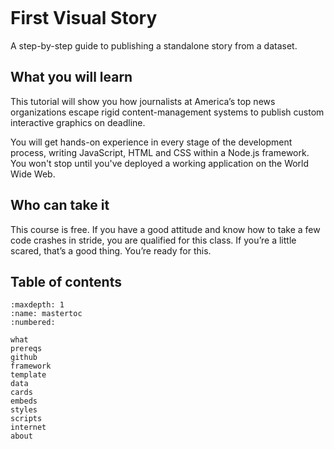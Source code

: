 ```{include} _templates/nav.html
```

# First Visual Story

A step-by-step guide to publishing a standalone story from a dataset.

## What you will learn

This tutorial will show you how journalists at America’s top news organizations escape rigid content-management systems to publish custom interactive graphics on deadline.

You will get hands-on experience in every stage of the development process, writing JavaScript, HTML and CSS within a Node.js framework. You won't stop until you've deployed a working application on the World Wide Web.

## Who can take it

This course is free. If you have a good attitude and know how to take a few code crashes in stride, you are qualified for this class. If you’re a little scared, that’s a good thing. You’re ready for this.

## Table of contents

```{toctree}
:maxdepth: 1
:name: mastertoc
:numbered:

what
prereqs
github
framework
template
data
cards
embeds
styles
scripts
internet
about
```